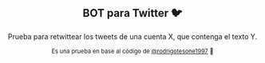 <h2 align="center">BOT para Twitter 🐦</h2>

<div align="center">  
  <p </p>
  <p align="center">
     Prueba para retwittear los tweets de una cuenta X, que contenga el texto Y.
  </p>
  <sub>
    Es una prueba en base al código de <a href="https://github.com/rodrigotesone1997">@rodrigotesone1997</a> 🙂
  </sub>
  <br><br>
</div>
